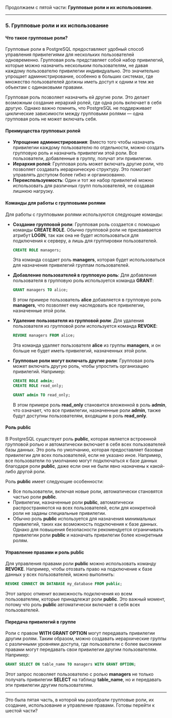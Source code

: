Продолжаем с пятой части: **Групповые роли и их использование**.

---

### 5. Групповые роли и их использование

#### Что такое групповые роли?

Групповые роли в PostgreSQL предоставляют удобный способ управления привилегиями для нескольких пользователей одновременно. Групповая роль представляет собой набор привилегий, которые можно назначить нескольким пользователям, не давая каждому пользователю привилегии индивидуально. Это значительно упрощает администрирование, особенно в больших системах, где множество пользователей должны иметь доступ к одним и тем же объектам с одинаковыми правами.

Групповая роль позволяет назначить ей другие роли. Это делает возможным создание иерархий ролей, где одна роль включает в себя другую. Однако важно помнить, что PostgreSQL не поддерживает циклические зависимости между групповыми ролями — одна групповая роль не может включать себя.

#### Преимущества групповых ролей

- **Упрощение администрирования**: Вместо того чтобы назначать привилегии каждому пользователю по отдельности, можно создать групповую роль и назначить привилегии этой роли. Все пользователи, добавленные в группу, получат эти привилегии.
- **Иерархия ролей**: Групповая роль может включать другие роли, что позволяет создавать иерархическую структуру. Это помогает управлять доступом более гибко и организованно.
- **Переиспользуемость**: Один и тот же набор привилегий можно использовать для различных групп пользователей, не создавая лишнюю нагрузку.

#### Команды для работы с групповыми ролями

Для работы с групповыми ролями используются следующие команды:

- **Создание групповой роли**: Групповая роль создается с помощью команды **CREATE ROLE**. Обычно групповой роли не присваивается атрибут **LOGIN**, так как она не будет использоваться для подключения к серверу, а лишь для группировки пользователей.
    
    ```sql
    CREATE ROLE managers;
    ```
    
    Эта команда создает роль **managers**, которая будет использоваться для назначения привилегий группам пользователей.
    
- **Добавление пользователей в групповую роль**: Для добавления пользователя в групповую роль используется команда **GRANT**:
    
    ```sql
    GRANT managers TO alice;
    ```
    
    В этом примере пользователь **alice** добавляется в групповую роль **managers**, что позволяет ему наследовать все привилегии, назначенные этой роли.
    
- **Удаление пользователя из групповой роли**: Для удаления пользователя из групповой роли используется команда **REVOKE**:
    
    ```sql
    REVOKE managers FROM alice;
    ```
    
    Эта команда удаляет пользователя **alice** из группы **managers**, и он больше не будет иметь привилегий, назначенных этой роли.
    
- **Групповые роли могут включать другие роли**: Групповая роль может включать другую роль, чтобы упростить организацию привилегий. Например:
    
    ```sql
    CREATE ROLE admin;
    CREATE ROLE read_only;
    
    GRANT admin TO read_only;
    ```
    
    В этом примере роль **read_only** становится вложенной в роль **admin**, что означает, что все привилегии, назначенные роли **admin**, также будут доступны пользователям, входящим в роль **read_only**.
    

#### Роль **public**

В PostgreSQL существует роль **public**, которая является встроенной групповой ролью и автоматически включает в себя всех пользователей базы данных. Это роль по умолчанию, которая предоставляет базовые привилегии для всех пользователей, если не указано иное. Например, все пользователи по умолчанию могут подключаться к базе данных благодаря роли **public**, даже если они не были явно назначены к какой-либо другой роли.

Роль **public** имеет следующие особенности:

- Все пользователи, включая новые роли, автоматически становятся частью роли **public**.
- Привилегии, назначенные роли **public**, автоматически распространяются на всех пользователей, если для конкретной роли не заданы специальные привилегии.
- Обычно роль **public** используется для назначения минимальных привилегий, таких как возможность подключения к базе данных. Однако для повышения безопасности рекомендуется ограничивать привилегии роли **public** и назначать привилегии более конкретным ролям.

#### Управление правами и роль **public**

Для управления правами роли **public** можно использовать команду **REVOKE**. Например, чтобы отозвать право на подключение к базе данных у всех пользователей, можно выполнить:

```sql
REVOKE CONNECT ON DATABASE my_database FROM public;
```

Этот запрос отменит возможность подключения ко всем пользователям, которые принадлежат роли **public**. Это важный момент, потому что роль **public** автоматически включает в себя всех пользователей.

#### Передача привилегий в группе

Роли с правом **WITH GRANT OPTION** могут передавать привилегии другим ролям. Таким образом, можно создавать иерархические группы с различными уровнями доступа, где пользователи с более высокими правами могут передавать свои привилегии другим пользователям. Например:

```sql
GRANT SELECT ON table_name TO managers WITH GRANT OPTION;
```

Этот запрос позволяет пользователю с ролью **managers** не только получать привилегии **SELECT** на таблицу **table_name**, но и передавать эти привилегии другим пользователям.

---

Это была пятая часть, в которой мы разобрали групповые роли, их создание, использование и управление правами. Готовы перейти к шестой части?